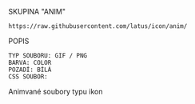 SKUPINA "ANIM"

    https://raw.githubusercontent.com/latus/icon/anim/

POPIS

    TYP SOUBORU: GIF / PNG
    BARVA: COLOR
    POZADÍ: BÍLÁ
    CSS SOUBOR:

  Animvané soubory typu ikon
